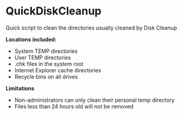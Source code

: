 # QuickDiskCleanup
Quick script to clean the directories usually cleaned by Disk Cleanup

**Locations included:**
* System TEMP directories
* User TEMP directories
* .chk files in the system root
* Internet Explorer cache directories
* Recycle bins on all drives

**Limitations**
* Non-administrators can only clean their personal temp directory
* Files less than 24 hours old will not be removed
